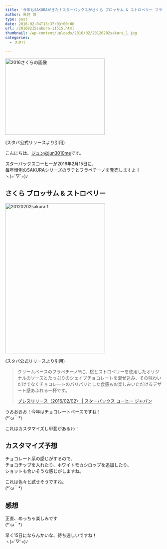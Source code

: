 ```yaml
---
title: '今年もSAKURAがきた！スターバックスがさくら ブロッサム & ストロベリー フラペチーノ®を2月15日に発売！'
author: 魚住 惇
type: post
date: 2016-02-04T13:37:03+00:00
url: /20160215sakura-11515.html
thumbnail: /wp-content/uploads/2016/02/20120202sakura_1.jpg
categories:
  - スタバ

---
```

<img decoding="async" loading="lazy" src="/wp-content/uploads/2016/02/20120202sakura_1.jpg" alt="2016さくらの画像" title="20120202sakura_1.jpg" border="0" width="319" height="244" />  
  
(スタバ公式リリースより引用)<!--more-->

こんにちは、[ジュン@jun3010me][1]です。

スターバックスコーヒーが2016年2月15日に、  
毎年恒例のSAKURAシリーズのラテとフラペチーノを発売しますよ！  
ヽ(=´▽\`=)ﾉ

## さくら ブロッサム & ストロベリー

<img decoding="async" loading="lazy" src="/wp-content/uploads/2016/02/20120202sakura_1-1.jpg" alt="20120202sakura 1" title="20120202sakura_1.jpg" border="0" width="320" height="480" />  
  
(スタバ公式リリースより引用)

> クリームベースのフラペチーノ®に、桜とストロベリーを使用したオリジナルのソースとたっぷりのシェイブチョコレートを混ぜ込み、その味わいだけでなくチョコレートのパリパリとした食感もお楽しみいただけるデザート感あふれる一杯です。
> 
> <p class="origin">
>   <a href="http://www.starbucks.co.jp/press_release/pr2016-1501.php" target="new">プレスリリース（2016/02/02） | スターバックス コーヒー ジャパン</a>
> </p>

うおおおお！今年はチョコレートベースですね！  
(\*´ω｀\*)

これはカスタマイズし甲斐があるわ！

## カスタマイズ予想

チョコレート系の感じがするので、  
チョコチップを入れたり、ホワイトモカシロップを追加したり、  
ショットも合いそうな感じがしますね。

これは色々と試せそうですね。  
(\*´ω｀\*)

## 感想

正直、めっちゃ楽しみです  
(\*´ω｀\*)

早く15日にならんかいな、待ち遠しいですね！  
ヽ(=´▽\`=)ﾉ

 [1]: https://twitter.com/jun3010me
